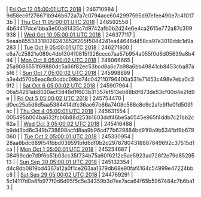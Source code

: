 | [Fri Oct 12 05:00:01 UTC 2018](https://transfer.sh/2brwf/dashninja-dbdump-20181012070001.tar.bz2) | 246710984 | 9d58ec6f276671b946b672a7a7c0794acc6042997595d97efee490e7c410173b | 
| [Thu Oct 11 05:00:01 UTC 2018]() | 246592558 | 4b64417dce1bba3e00a81435c7d9742afb0b2d24e6e4ca2615e772a87c309938 | 
| [Wed Oct 10 05:00:01 UTC 2018](https://transfer.sh/OJ0FI/dashninja-dbdump-20181010070001.tar.bz2) | 246377117 | 5eaab85538318026243852f205f5044241ea44646d458ca97e3019ddc1d9a283 | 
| [Tue Oct  9 05:00:01 UTC 2018](https://transfer.sh/10mhrf/dashninja-dbdump-20181009070001.tar.bz2) | 246271800 | c6a7c25821e089c4db130410815f328cccc7aa57b954a055f0d6d05639a8b4d4 | 
| [Mon Oct  8 05:00:02 UTC 2018](https://transfer.sh/1P9jw/dashninja-dbdump-20181008070002.tar.bz2) | 246066665 | 25a9086551f69880dc5a66f82ec53bcd8a6c7b98a6bb49841cb8453cba87a5f6 | 
| [Sun Oct  7 05:00:02 UTC 2018](https://transfer.sh/QPTHg/dashninja-dbdump-20181007070002.tar.bz2) | 245998899 | a3e4d570b5eac8c0cdbc09bd74c042110796400a531e71453c498e7eba0c39f2 | 
| [Sat Oct  6 05:00:02 UTC 2018](https://transfer.sh/104w3a/dashninja-dbdump-20181006070002.tar.bz2) | 245907964 | 06a54261ab8020acf3d48d1f603b31357ef513eb88b8f873de53cf00d4e2fd9e | 
| [Fri Oct  5 05:00:02 UTC 2018](https://transfer.sh/lfNpZ/dashninja-dbdump-20181005070002.tar.bz2) | 245754470 | d0ec25a5d6d5aa5384414dfc36ae67b66a7408c568c8c9c2afe9ffe01d5091ac | 
| [Thu Oct  4 05:00:01 UTC 2018](https://transfer.sh/mqBke/dashninja-dbdump-20181004070001.tar.bz2) | 245631554 | 005495b004ba632fcb6b88d253b1603ddf46be5a0545e965f4ddb7c21bb2c62a | 
| [Wed Oct  3 05:00:02 UTC 2018](https://transfer.sh/RScJg/dashninja-dbdump-20181003070002.tar.bz2) | 245416488 | b9dd3bd6c349b738698acfd8aa9b96cd77b629884bd91f8a9b534fbf9b679060 | 
| [Tue Oct  2 05:00:01 UTC 2018](https://transfer.sh/5VaDW/dashninja-dbdump-20181002070001.tar.bz2) | 245330954 | 28aa8bdc689f54fbbd039591bfd6df0b2d29787804318887849692c37515d1ca | 
| [Mon Oct  1 05:00:01 UTC 2018](https://transfer.sh/jc2Kw/dashninja-dbdump-20181001070001.tar.bz2) | 245234687 | 08499cde7d9f6b51b03cc35f734b75a60f6212e5ae5923ad726f2e79d8529513 | 
| [Sun Sep 30 05:00:01 UTC 2018](https://transfer.sh/Gi05K/dashninja-dbdump-20180930070001.tar.bz2) | 245132354 | d4c8db0819bd4367a12a0f1ce263aa1379db68e90faf4164c54999e47224bbc8 | 
| [Sat Sep 29 05:00:02 UTC 2018](https://transfer.sh/Ie0Cl/dashninja-dbdump-20180929070002.tar.bz2) | 244769291 | 5c14117d0a8fb977f0d6d95f5c5e34359b3d7ee7aca64f65b5967484c7b6ba13 | 
